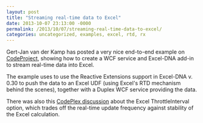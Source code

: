 ```yaml
---
layout: post
title: "Streaming real-time data to Excel"
date: 2013-10-07 23:13:00 -0000
permalink: /2013/10/07/streaming-real-time-data-to-excel/
categories: uncategorized, examples, excel, rtd, rx
---
```

Gert-Jan van der Kamp has posted a very nice end-to-end example on [CodeProject][codeproject-streaming], showing how to create a WCF service and Excel-DNA add-in to stream real-time data into Excel.

The example uses to use the Reactive Extensions support in Excel-DNA v. 0.30 to push the data to an Excel UDF (using Excel's RTD mechanism behind the scenes), together with a Duplex WCF service providing the data.

There was also this [CodePlex discussion][codeplex-460904] about the Excel ThrottleInterval option, which trades off the real-time update frequency against stability of the Excel calculation.

[codeproject-streaming]: http://www.codeproject.com/Articles/662009/Streaming-realtime-data-to-Excel
[codeplex-460904]: https://exceldna.codeplex.com/discussions/460904
